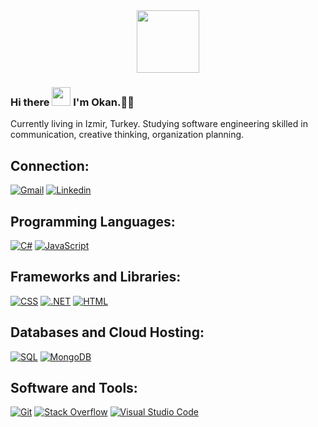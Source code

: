 <!--
**Oknn88/Oknn88** is a 🌟 _special_ 🌟 repository because its `README.md` (this file) appears on your GitHub profile.

Here are some ideas to get you started:

- 🔭 I’m currently working on ...
- 🌱 I’m currently learning ...
- 👯 I’m looking to collaborate on ...
- 🤔 I’m looking for help with ...
- 💬 Ask me about ...
- 📫 How to reach me: ...
- 😄 Pronouns: ...
- ⚡ Fun fact: ...
-->


<div id="header" align="center">
  <img src="https://media.giphy.com/media/M9gbBd9nbDrOTu1Mqx/giphy.gif" width="100"/>
</div>

### Hi there <img src="https://raw.githubusercontent.com/MartinHeinz/MartinHeinz/master/wave.gif" width="30px"> I'm Okan.🌟🌟

Currently living in Izmir, Turkey. Studying software engineering skilled in communication, creative thinking, organization planning.


## Connection:
[![Gmail](https://img.shields.io/badge/-Okan_Erciyas-c14438?style=flat&logo=Gmail&logoColor=white)](mailto:okanerciyas8+public@gmail.com)
[![Linkedin](https://img.shields.io/badge/-Okan_Erciyas-blue?style=flat&logo=Linkedin&logoColor=white)](https://www.linkedin.com/in/okan-erciyas-006959192/)





## Programming Languages:
<p align="left"> 
<a href="https://github.com/Oknn88"><img alt="C#" src="https://img.shields.io/badge/-purple?style=flat&logo=c-sharp&logoColor=white"></a>
<a href="https://github.com/Oknn88"><img alt="JavaScript" src="https://badges.aleen42.com/src/javascript.svg"></a>



## Frameworks and Libraries:
<a href="https://github.com/Oknn88"><img alt="CSS" src="https://img.shields.io/badge/css-%231572B6.svg?style=flat&logo=css3&logoColor=white"></a>
<a href="https://github.com/Oknn88"><img alt=".NET" src="https://img.shields.io/badge/Microsoft.NET-5C2D91?style=flat&logo=.net&logoColor=white"></a>
 <a href="https://github.com/Oknn88"><img alt="HTML" src="https://img.shields.io/badge/HTML5-E34F26?style=flat&logo=html5&logoColor=white"></a>

  
## Databases and Cloud Hosting:
<a href="https://github.com/Oknn88"><img alt="SQL" src="https://img.shields.io/badge/Microsoft%20SQL%20Sever-CC2927?style=flat&logo=microsoft%20sql%20server&logoColor=white"></a>
 <a href="https://github.com/cinoxil"><img alt="MongoDB" src ="https://img.shields.io/badge/Mongodb-white.svg?logo=mongodb&logoColor=black"></a>

  
## Software and Tools:
<p>
  <a href="https://github.com/Oknn88"><img alt="Git" src="https://img.shields.io/badge/Git%20-%23F05033.svg?logo=git&logoColor=white"></a>
  <a href="https://github.com/Oknn88"><img alt="Stack Overflow" src="https://img.shields.io/badge/-Stack%20Overflow-FE7A16?logo=stack-overflow&logoColor=white"></a>
  <a href="https://github.com/Oknn88"><img alt="Visual Studio Code" src="https://img.shields.io/badge/Visual%20Studio%20Code-0078d7.svg?logo=visual-studio-code&logoColor=white"></a>
</p>
</br>



